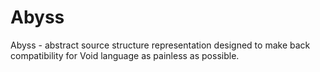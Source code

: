 # Abyss
Abyss - abstract source structure representation designed to make back compatibility for Void language as painless as possible.
